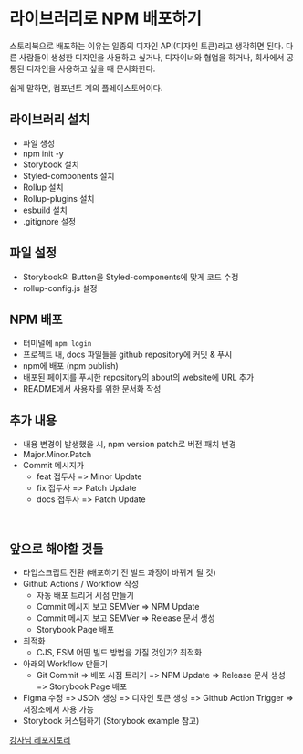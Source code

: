 # 라이브러리로 NPM 배포하기
스토리북으로 배포하는 이유는 일종의 디자인 API(디자인 토큰)라고 생각하면 된다. 다른 사람들이 생성한 디자인을 사용하고 싶거나, 디자이너와 협업을 하거나, 회사에서 공통된 디자인을 사용하고 싶을 때 문서화한다.   

쉽게 말하면, 컴포넌트 계의 플레이스토어이다.   

## 라이브러리 설치
* 파일 생성
* npm init -y
* Storybook 설치
* Styled-components 설치
* Rollup 설치
* Rollup-plugins 설치
* esbuild 설치
* .gitignore 설정

## 파일 설정
* Storybook의 Button을 Styled-components에 맞게 코드 수정
* rollup-config.js 설정

## NPM 배포
* 터미널에 ```npm login```
* 프로젝트 내, docs 파일들을 github repository에 커밋 & 푸시
* npm에 배포 (npm publish)
* 배포된 페이지를 푸시한 repository의 about의 website에 URL 추가
* README에서 사용자를 위한 문서화 작성

## 추가 내용
* 내용 변경이 발생했을 시, npm version patch로 버전 패치 변경
* Major.Minor.Patch
* Commit 메시지가
    * feat 접두사 => Minor Update
    * fix 접두사 => Patch Update
    * docs 접두사 => Patch Update

</br>

## 앞으로 해야할 것들
* 타입스크립트 전환 (배포하기 전 빌드 과정이 바뀌게 될 것)
* Github Actions / Workflow 작성
    * 자동 배포 트리거 시점 만들기
    * Commit 메시지 보고 SEMVer => NPM Update
    * Commit 메시지 보고 SEMVer => Release 문서 생성
    * Storybook Page 배포
* 최적화
    * CJS, ESM 어떤 빌드 방법을 가질 것인가? 최적화
* 아래의 Workflow 만들기
    * Git Commit => 배포 시점 트리거 => NPM Update => Release 문서 생성 => Storybook Page 배포
* Figma 수정 => JSON 생성 => 디자인 토큰 생성 => Github Action Trigger => 저장소에서 사용 가능
* Storybook 커스텀하기 (Storybook example 참고)

[강사님 레포지토리](https://github.com/pocojang/cdd-storybook-wanted)